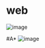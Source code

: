 # web 
![image](https://github.com/elsheena/web/assets/86110081/5eb78f1b-a8ce-410d-a43a-3f0aaee299fa)

#A* ![image](https://github.com/elsheena/web/assets/86110081/270edacf-afbd-42b4-8119-6449ba41bbeb)

